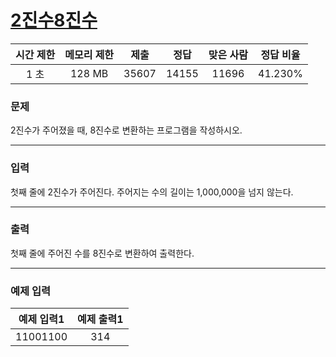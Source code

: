 # [2진수8진수](https://www.acmicpc.net/problem/1373)

<div align = center>

| 시간 제한 | 메모리 제한 | 제출  | 정답  | 맞은 사람 | 정답 비율 |
| :-------: | :---------: | :---: | :---: | :-------: | :-------: |
|   1 초    |   128 MB    | 35607 | 14155 |   11696   |  41.230%  |

</div>

### 문제

2진수가 주어졌을 때, 8진수로 변환하는 프로그램을 작성하시오.

---

### 입력

첫째 줄에 2진수가 주어진다. 주어지는 수의 길이는 1,000,000을 넘지 않는다.

---

### 출력

첫째 줄에 주어진 수를 8진수로 변환하여 출력한다.

---

### 예제 입력

| 예제 입력1 | 예제 출력1 |
| :--------: | :--------: |
|  11001100  |    314     |
